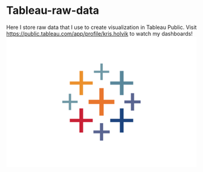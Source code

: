 # Tableau-raw-data
Here I store raw data that I use to create visualization in Tableau Public. 
Visit https://public.tableau.com/app/profile/kris.holvik to watch my dashboards!
![image description](Tableau.png)

